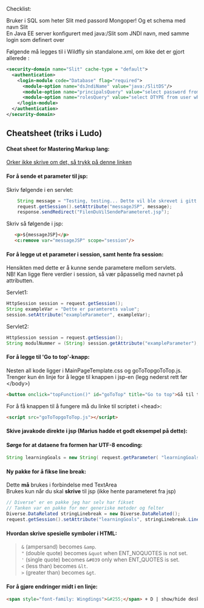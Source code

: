 Checklist:

Bruker i SQL som heter Slit med passord Mongoper!
Og et schema med navn Slit  
En Java EE server konfigurert med java:/Slit som JNDI navn, med samme login som definert over


Følgende må legges til i Wildfly sin standalone.xml, om ikke det er gjort allerede :  
```xml
<security-domain name="Slit" cache-type = "default">
  <authentication>
    <login-module code="Database" flag="required">
      <module-option name="dsJndiName" value="java:/SlitDS"/>
      <module-option name="principalsQuery" value="select password from user where user=?"/>
      <module-option name="rolesQuery" value="select DTYPE from user where user=?"/>
    </login-module>
  </authentication>
</security-domain>
```

## Cheatsheet (triks i Ludo)

#### Cheat sheet for Mastering Markup lang:
[Orker ikke skrive om det, så trykk på denne linken](https://guides.github.com/features/mastering-markdown/)

#### For å sende et parameter til jsp:
Skriv følgende i en servlet:
```java
    String message = "Testing, testing... Dette vil ble skrevet i gitt jsp.";
    request.getSession().setAttribute("messageJSP", message);
    response.sendRedirect("FilenDuVilSendeParameteret.jsp");  
```
Skriv så følgende i jsp:
```html
   <p>${messageJSP}</p>
   <c:remove var="messageJSP" scope="session"/>
```

#### For å legge ut et parameter i session, samt hente fra session:
Hensikten med dette er å kunne sende parametere mellom servlets.
<br>NB! Kan ligge flere verdier i session, så vær påpasselig med navnet på attributten.

Servlet1:
```java
HttpSession session = request.getSession();
String exampleVar = "Dette er paramterets value";
session.setAttribute("exampleParameter", exampleVar);
```

Servlet2:
```java
HttpSession session = request.getSession();
String modulNummer = (String) session.getAttribute("exampleParameter");
```

#### For å legge til 'Go to top'-knapp:
Nesten all kode ligger i MainPageTemplate.css og goToTopgoToTop.js. 
Trenger kun én linje for å legge til knappen i jsp-en (legg nederst rett før \</body>\)

```html
<button onclick="topFunction()" id="goToTop" title="Go to top">Gå til toppen</button>
```

For å få knappen til å fungere må du linke til scriptet i \<head>:

```html
<script src="goToTopgoToTop.js"></script>
```

#### Skive javakode direkte i jsp (Marius hadde et godt eksempel på dette):

#### Sørge for at dataene fra formen har UTF-8 encoding:

```java
String learningGoals = new String( request.getParameter( "learningGoals").getBytes( "ISO-8859-1" ), "UTF-8" ); 
```

#### Ny pakke for å fikse line break:
Dette __må__ brukes i forbindelse med TextArea <br>
Brukes kun når du skal **skrive** til jsp (ikke hente parameteret fra jsp)

```java 
// Diverse" er en pakke jeg har selv har fikset
// Tanken var en pakke for mer generiske metoder og felter 
Diverse.DataRelated stringLinebreak = new Diverse.DataRelated();
request.getSession().setAttribute("learningGoals", stringLinebreak.LineBreak(learningGoals));

```

#### Hvordan skrive spesielle symboler i HTML:

>`&` (ampersand) becomes `&amp`.<br>
`"` (double quote) becomes `&quot` when ENT_NOQUOTES is not set.<br>
`'` (single quote) becomes `&#039` only when ENT_QUOTES is set.<br>
`<` (less than) becomes `&lt`.<br>
>`>` (greater than) becomes `&gt`.

#### For å gjøre endringer midt i en linje:

```html
<span style="font-family: Wingdings">&#255;</span> + D | show/hide desktop<br>
```



